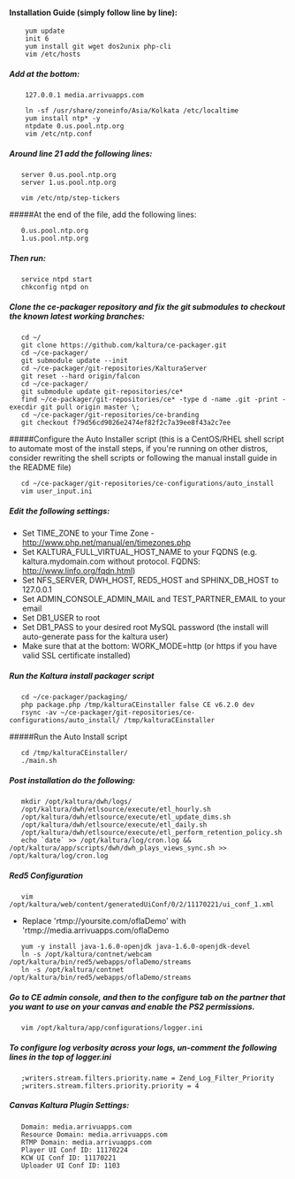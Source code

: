 #### Installation Guide (simply follow line by line):
```
    yum update
    init 6
    yum install git wget dos2unix php-cli
    vim /etc/hosts 
```
##### Add at the bottom:
```
    127.0.0.1 media.arrivuapps.com
```
```
    ln -sf /usr/share/zoneinfo/Asia/Kolkata /etc/localtime
    yum install ntp* -y
    ntpdate 0.us.pool.ntp.org 
    vim /etc/ntp.conf 
```
##### Around line 21 add the following lines:
```
   server 0.us.pool.ntp.org
   server 1.us.pool.ntp.org
```
```
   vim /etc/ntp/step-tickers
```
#####At the end of the file, add the following lines:
```
   0.us.pool.ntp.org 
   1.us.pool.ntp.org   
````
##### Then run:
```
   service ntpd start
   chkconfig ntpd on
```
##### Clone the ce-packager repository and fix the git submodules to checkout the known latest working branches:
```
   cd ~/   
   git clone https://github.com/kaltura/ce-packager.git  
   cd ~/ce-packager/  
   git submodule update --init  
   cd ~/ce-packager/git-repositories/KalturaServer  
   git reset --hard origin/falcon  
   cd ~/ce-packager/  
   git submodule update git-repositories/ce*  
   find ~/ce-packager/git-repositories/ce* -type d -name .git -print -execdir git pull origin master \;  
   cd ~/ce-packager/git-repositories/ce-branding  
   git checkout f79d56cd9026e2474ef82f2c7a39ee8f43a2c7ee  
```
#####Configure the Auto Installer script (this is a CentOS/RHEL shell script to automate most of the install steps, if you're running on other distros, consider rewriting the shell scripts or following the manual install guide in the README file)
```
   cd ~/ce-packager/git-repositories/ce-configurations/auto_install
   vim user_input.ini
```
##### Edit the following settings:

* Set TIME_ZONE to your Time Zone - http://www.php.net/manual/en/timezones.php
* Set KALTURA_FULL_VIRTUAL_HOST_NAME to your FQDNS (e.g. kaltura.mydomain.com without protocol. FQDNS: http://www.linfo.org/fqdn.html)
* Set NFS_SERVER, DWH_HOST, RED5_HOST and SPHINX_DB_HOST to 127.0.0.1
* Set ADMIN_CONSOLE_ADMIN_MAIL and TEST_PARTNER_EMAIL to your email
* Set DB1_USER to root
* Set DB1_PASS to your desired root MySQL password (the install will auto-generate pass for the kaltura user)
* Make sure that at the bottom: WORK_MODE=http (or https if you have valid SSL certificate installed)

##### Run the Kaltura install packager script
```
   cd ~/ce-packager/packaging/
   php package.php /tmp/kalturaCEinstaller false CE v6.2.0 dev
   rsync -av ~/ce-packager/git-repositories/ce-configurations/auto_install/ /tmp/kalturaCEinstaller
```
#####Run the Auto Install script
```
   cd /tmp/kalturaCEinstaller/
   ./main.sh
```
##### Post installation do the following:
```
   mkdir /opt/kaltura/dwh/logs/  
   /opt/kaltura/dwh/etlsource/execute/etl_hourly.sh  
   /opt/kaltura/dwh/etlsource/execute/etl_update_dims.sh  
   /opt/kaltura/dwh/etlsource/execute/etl_daily.sh  
   /opt/kaltura/dwh/etlsource/execute/etl_perform_retention_policy.sh  
   echo `date` >> /opt/kaltura/log/cron.log && /opt/kaltura/app/scripts/dwh/dwh_plays_views_sync.sh >>     /opt/kaltura/log/cron.log 
```
##### Red5 Configuration
```
   vim /opt/kaltura/web/content/generatedUiConf/0/2/11170221/ui_conf_1.xml 
```
* Replace 'rtmp://yoursite.com/oflaDemo' with 'rtmp://media.arrivuapps.com/oflaDemo
```
   yum -y install java-1.6.0-openjdk java-1.6.0-openjdk-devel
   ln -s /opt/kaltura/contnet/webcam /opt/kaltura/bin/red5/webapps/oflaDemo/streams
   ln -s /opt/kaltura/contnet /opt/kaltura/bin/red5/webapps/oflaDemo/streams
```
##### Go to CE admin console, and then to the configure tab on the partner that you want to use on your canvas and enable the PS2 permissions.
```
   vim /opt/kaltura/app/configurations/logger.ini
```
##### To configure log verbosity across your logs, un-comment the following lines in the top of logger.ini 
```
   ;writers.stream.filters.priority.name = Zend_Log_Filter_Priority
   ;writers.stream.filters.priority.priority = 4
```
##### Canvas Kaltura Plugin Settings:
```
   Domain: media.arrivuapps.com
   Resource Domain: media.arrivuapps.com
   RTMP Domain: media.arrivuapps.com
   Player UI Conf ID: 11170224
   KCW UI Conf ID: 11170221
   Uploader UI Conf ID: 1103
```
